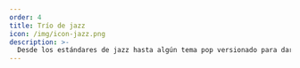 ```yaml
---
order: 4
title: Trío de jazz
icon: /img/icon-jazz.png
description: >-
  Desde los estándares de jazz hasta algún tema pop versionado para dar ambiente y a la vez haceros disfrutar con melodías e improvisaciones maravillosas de nuestros músicos. Además, un ratito para gustarnos a nosotros mismos.
---
```

